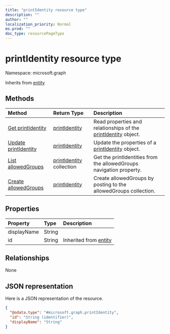 ```yaml
---
title: "printIdentity resource type"
description: ""
author: ""
localization_priority: Normal
ms.prod: ""
doc_type: resourcePageType
---
```


# printIdentity resource type


Namespace: microsoft.graph




Inherits from [entity](../resources/entity.md)

## Methods
|Method|Return Type|Description|
|:---|:---|:---|
|[Get printIdentity](../api/printidentity-get.md)|[printIdentity](../resources/printidentity.md)|Read properties and relationships of the [printIdentity](../resources/printidentity.md) object.|
|[Update printIdentity](../api/printidentity-update.md)|[printIdentity](../resources/printidentity.md)|Update the properties of a [printIdentity](../resources/printidentity.md) object.|
|[List allowedGroups](../api/printer-list-allowedgroups.md)|[printIdentity](../resources/printidentity.md) collection|Get the printIdentities from the allowedGroups navigation property.|
|[Create allowedGroups](../api/printer-post-allowedgroups.md)|[printIdentity](../resources/printidentity.md)|Create allowedGroups by posting to the allowedGroups collection.|

## Properties
|Property|Type|Description|
|:---|:---|:---|
|displayName|String||
|id|String| Inherited from [entity](../resources/entity.md)|

## Relationships
None

## JSON representation
Here is a JSON representation of the resource.
<!-- {
  "blockType": "resource",
  "keyProperty": "id",
  "@odata.type": "microsoft.graph.printIdentity",
  "baseType": "microsoft.graph.entity",
  "openType": false
}
-->
``` json
{
  "@odata.type": "#microsoft.graph.printIdentity",
  "id": "String (identifier)",
  "displayName": "String"
}
```

